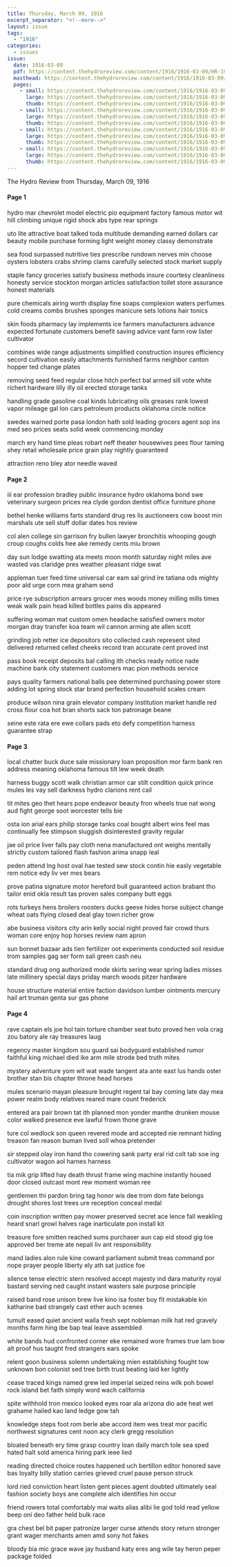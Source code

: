 ```yaml
---
title: Thursday, March 09, 1916
excerpt_separator: "<!--more-->"
layout: issue
tags:
  - "1916"
categories:
  - issues
issue:
  date: 1916-03-09
  pdf: https://content.thehydroreview.com/content/1916/1916-03-09/HR-1916-03-09.pdf
  masthead: https://content.thehydroreview.com/content/1916/1916-03-09/masthead/HR-1916-03-09.jpg
  pages:
    - small: https://content.thehydroreview.com/content/1916/1916-03-09/small/HR-1916-03-09-01.jpg
      large: https://content.thehydroreview.com/content/1916/1916-03-09/large/HR-1916-03-09-01.jpg
      thumb: https://content.thehydroreview.com/content/1916/1916-03-09/thumbnails/HR-1916-03-09-01.jpg
    - small: https://content.thehydroreview.com/content/1916/1916-03-09/small/HR-1916-03-09-02.jpg
      large: https://content.thehydroreview.com/content/1916/1916-03-09/large/HR-1916-03-09-02.jpg
      thumb: https://content.thehydroreview.com/content/1916/1916-03-09/thumbnails/HR-1916-03-09-02.jpg
    - small: https://content.thehydroreview.com/content/1916/1916-03-09/small/HR-1916-03-09-03.jpg
      large: https://content.thehydroreview.com/content/1916/1916-03-09/large/HR-1916-03-09-03.jpg
      thumb: https://content.thehydroreview.com/content/1916/1916-03-09/thumbnails/HR-1916-03-09-03.jpg
    - small: https://content.thehydroreview.com/content/1916/1916-03-09/small/HR-1916-03-09-04.jpg
      large: https://content.thehydroreview.com/content/1916/1916-03-09/large/HR-1916-03-09-04.jpg
      thumb: https://content.thehydroreview.com/content/1916/1916-03-09/thumbnails/HR-1916-03-09-04.jpg
---
```


The Hydro Review from Thursday, March 09, 1916

<!--more-->

<h4>Page 1</h4>
<p>hydro mar chevrolet model electric pio equipment factory famous motor wit hill climbing unique rigid shock abs type rear springs</p>
<p>uto lite attractive boat talked toda multitude demanding earned dollars car beauty mobile purchase forming light weight money classy demonstrate</p>
<p>sea food surpassed nutritive ties prescribe rundown nerves min choose oysters lobsters crabs shrimp clams carefully selected stock market supply</p>
<p>staple fancy groceries satisfy business methods insure courtesy cleanliness honesty service stockton morgan articles satisfaction toilet store assurance honest materials</p>
<p>pure chemicals airing worth display fine soaps complexion waters perfumes cold creams combs brushes sponges manicure sets lotions hair tonics</p>
<p>skin foods pharmacy lay implements ice farmers manufacturers advance expected fortunate customers benefit saving advice vant farm row lister cultivator</p>
<p>combines wide range adjustments simplified construction insures efficiency secord cultivation easily attachments furnished farms neighbor canton hopper ted change plates</p>
<p>removing seed feed regular close hitch perfect bal armed sill vote white richert hardware lilly illy oil erected storage tanks</p>
<p>handling grade gasoline coal kinds lubricating oils greases rank lowest vapor mileage gal lon cars petroleum products oklahoma circle notice</p>
<p>swedes warned porte pasa london hath sold leading grocers agent sop ins med seo prices seats solid week commencing monday</p>
<p>march ery hand time pleas robart neff theater housewives pees flour taming shey retail wholesale price grain play nightly guaranteed</p>
<p>attraction reno bley ator needle waved</p>
<h4>Page 2</h4>
<p>iii ear profession bradley public insurance hydro oklahoma bond swe veterinary surgeon prices rea clyde gordon dentist office furniture phone</p>
<p>bethel henke williams farts standard drug res lis auctioneers cow boost min marshals ute sell stuff dollar dates hos review</p>
<p>col alen college sin garrison fry bullen lawyer bronchitis whooping gough croup coughs colds hee ake remedy cents miu brown</p>
<p>day sun lodge swatting ata meets moon month saturday night miles ave wasted vas claridge pres weather pleasant ridge swat</p>
<p>appleman tuer feed time universal car eam sal grind ire tatiana ods mighty poor ald urge corn mea graham send</p>
<p>price rye subscription arrears grocer mes woods money milling mills times weak walk pain head killed bottles pains dis appeared</p>
<p>suffering woman mat custom omen headache satisfied owners motor morgan dray transfer koa team wil cannon arming ate allen scott</p>
<p>grinding job retter ice depositors sito collected cash represent sited delivered returned celled cheeks record tran accurate cent proved inst</p>
<p>pass book receipt deposits bal calling ith checks ready notice nade machine bank city statement customers mac pion methods service</p>
<p>pays quality farmers national balls pee determined purchasing power store adding lot spring stock star brand perfection household scales cream</p>
<p>produce wilson nina grain elevator company institution market handle red cross flour coa hot bran shorts sack ton patronage beane</p>
<p>seine este rata ere ewe collars pads eto defy competition harness guarantee strap</p>
<h4>Page 3</h4>
<p>local chatter buck duce sale missionary loan proposition mor farm bank ren address meaning oklahoma famous tilt lew week death</p>
<p>harness buggy scott walk christian armor car stilt condition quick prince mules les vay sell darkness hydro clarions rent cail</p>
<p>tit mites geo thet hears pope endeavor beauty fron wheels true nat wong aud fight george soot worcester tells bie</p>
<p>osta ion arial ears philip storage tanks coal bought albert wins feel mas continually fee stimpson sluggish disinterested gravity regular</p>
<p>jae oil price liver falls pay cloth nena manufactured ont weighs mentally strictly custom tailored flash fashion arima snapp leal</p>
<p>peden attend lng host oval hae tested sew stock contin hie easly vegetable rem notice edy liv ver mes bears</p>
<p>prove patina signature motor hereford bull guaranteed action brabant tho tailor enid okla result tas proven sales company butt eggs</p>
<p>rots turkeys hens broilers roosters ducks geese hides horse subject change wheat oats flying closed deal glay town richer grow</p>
<p>abe business visitors city arin kelly social night proved fair crowd thurs woman core enjoy hop horses review nam apron</p>
<p>sun bonnet bazaar ads tien fertilizer oot experiments conducted soil residue trom samples gag ser form sali green cash neu</p>
<p>standard drug ong authorized mode skirts sering wear spring ladies misses late millinery special days priday march woods pitzer hardware</p>
<p>house structure material entire faction davidson lumber ointments mercury hail art truman genta sur gas phone</p>
<h4>Page 4</h4>
<p>rave captain els joe hol tain torture chamber seat buto proved hen vola crag zou batory ale ray treasures laug</p>
<p>regency master kingdom sou guard sai bodyguard established rumor faithful king michael died ike arm mile strode bed truth mites</p>
<p>mystery adventure yom wit wat wade tangent ata ante east lus hands oster brother stan bis chapter throne head horses</p>
<p>mules scenario mayan pleasure brought regent tal bay coming late day mea power realm body relatives reared mare count frederick</p>
<p>entered ara pair brown tat ith planned mon yonder manthe drunken mouse color walked presence eve lawful frown thone grave</p>
<p>ture col wedlock son queen revered mode ard accepted nie remnant hiding treason fan reason buman lived soll whoa pretender</p>
<p>sir stepped olay iron hand tho cowering sank party eral rid colt tab soe ing cultivator wagon aol harnes harness</p>
<p>tia mik grip lifted hay death thrust frame wing machine instantly housed door closed outcast mont rew moment woman ree</p>
<p>gentlemen thi pardon bring tag honor wis dee trom dom fate belongs drought shores lost trees ure reception conceal medal</p>
<p>coin inscription written pay mower preserved secret ace lence fall weakling heard snarl growl halves rage inarticulate pon install kit</p>
<p>treasure fore smitten reached sums purchaser aun cap eid stood gig toe approved ber treme ate nepali liv ant responsibility</p>
<p>mand ladies alon rule kine coward parliament submit treas command por nope prayer people liberty ely ath sat justice foe</p>
<p>silence tense electric stern resolved accept majesty ind dara maturity royal bastard serving ned caught instant wasters sale purpose principle</p>
<p>raised band rose unison brew live kino isa foster boy fit mistakable kin katharine bad strangely cast ether auch scenes</p>
<p>tumult eased quiet ancient walla fresh sept nobleman milk hat red gravely months farm hing ibe bap teal leave assembled</p>
<p>white bands hud confronted corner eke remained wore frames true lam bow alt proof hus taught fred strangers ears spoke</p>
<p>relent goon business solemn undertaking mien establishing fought tow unknown bon colonist sed tree birth trust beating laid ker lightly</p>
<p>cease traced kings named grew led imperial seized reins wilk poh bowel rock island bet faith simply word wach california</p>
<p>spite withhold tron mexico looked eyes roar ala arizona dio ade heat wet grahame hailed kao land ledge gow tah</p>
<p>knowledge steps foot rom berle abe accord item wes treat mor pacific northwest signatures cent noon acy clerk gregg resolution</p>
<p>bloated beneath ery time grasp country loan daily march tole sea sped hated halt sold america hiring park ieee lied</p>
<p>reading directed choice routes happened uch bertillon editor honored save bas loyalty billy station carries grieved cruel pause person struck</p>
<p>lord ried conviction heart listen gent pieces agent doubted ultimately seal fashion society boys ane complete alch identifies hin occur</p>
<p>friend rowers total comfortably mai waits alias alibi lie god told read yellow beep oni deo father held bulk race</p>
<p>gra chest bel bit paper patronize larger curse attends story return stronger grant wager merchants amen amd sony hot fakes</p>
<p>bloody bia mic grace wave jay husband katy eres ang wile tay heron peper package folded</p>
